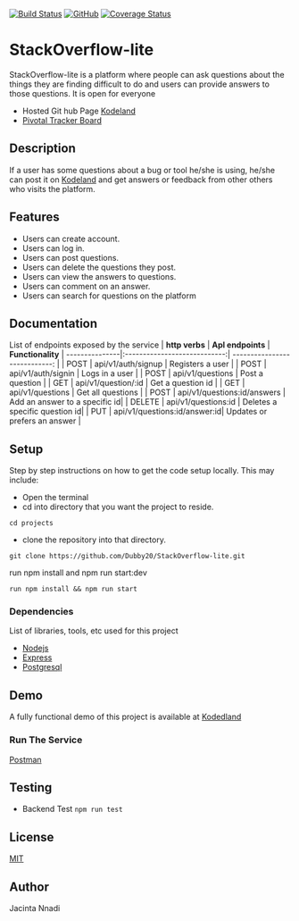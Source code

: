 [![Build Status](https://travis-ci.org/Dubby20/StackOverflow-lite.svg?branch=travisCI)](https://travis-ci.org/Dubby20/StackOverflow-lite)
[![GitHub](https://img.shields.io/github/license/mashape/apistatus.svg)](https://travis-ci.org/Dubby20/StackOverflow-lite)
[![Coverage Status](https://coveralls.io/repos/github/Dubby20/StackOverflow-lite/badge.svg?branch=develop)](https://coveralls.io/github/Dubby20/StackOverflow-lite?branch=develop)


# StackOverflow-lite
StackOverflow-lite is a platform where people can ask questions about the things they are finding difficult to do and users can provide answers to those questions. It is open for everyone

+ Hosted Git hub Page [Kodeland](https://dubby20.github.io/StackOverflow-lite/index.html)
+ [Pivotal Tracker Board](https://www.pivotaltracker.com/n/projects/2189588)

## Description
If a user has some questions about a bug or tool he/she is using, he/she can post it on  [Kodeland](https://dubby20.github.io/StackOverflow-lite/) and get answers or feedback from other others who visits the platform.

## Features
+ Users can create account.
+ Users can log in.
+ Users can post questions.
+ Users can delete the questions they post.
+ Users can view the answers to questions.
+ Users can comment on an answer.
+ Users can search for questions on the platform

## Documentation

List of endpoints exposed by the service
| **http verbs** |  **ApI endpoints**           | **Functionality**
| ---------------|:----------------------------:| ----------------------------: |
| POST           | api/v1/auth/signup           | Registers a user              |
| POST           | api/v1/auth/signin           | Logs in a user                |
| POST           | api/v1/questions             | Post a question               |
| GET            | api/v1/question/:id          | Get a question id             |
| GET            | api/v1/questions             | Get all questions             |
| POST           | api/v1/questions:id/answers  | Add an answer to a specific id|
| DELETE         | api/v1/questions:id          | Deletes a specific question id|
| PUT            | api/v1/questions:id/answer:id| Updates or prefers an answer  |


## Setup

Step by step instructions on how to get the code setup locally. This may include:
+ Open the terminal
+ cd into directory that you want the project to reside.
```
cd projects
```
+ clone the repository into that directory.
```
git clone https://github.com/Dubby20/StackOverflow-lite.git
```
run npm install and npm run start:dev
```
run npm install && npm run start
```

### Dependencies

List of libraries, tools, etc used for this project
* [Nodejs](https://nodejs.org/en/)
* [Express](https://expressjs.com/)
* [Postgresql](https://www.postgresql.org/)


<!-- ### Getting Started -->

## Demo
A fully functional demo of this project is available at [Kodedland](https://kodedland.herokuapp.com/)

<!-- List of steps to get started (e.g. clone repo, submodule, .env file, etc) -->

### Run The Service

<!-- List of steps to run the service (e.g. docker commands) -->
[Postman](www.getpostman.com)

<!-- ### Microservices -->

<!-- List out the microservices if any that this repo uses -->

## Testing

* Backend Test 
`npm run test` 


<!-- ## Contribute -->

<!-- Any instructions needed to help others contribute to this repository -->

<!-- ## Deployment -->

<!-- Step by step instructions so that the developer can understand how code gets updated -->

## License

[MIT](LICENSE)


## Author
Jacinta Nnadi
